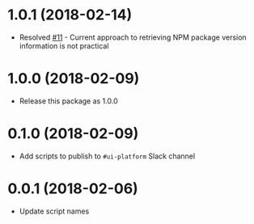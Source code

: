 # 1.0.1 (2018-02-14)
* Resolved [#11](https://github.com/ciena-blueplanet/ciena-devops/issues/11) - Current approach to retrieving NPM package version information is not practical

# 1.0.0 (2018-02-09)
* Release this package as 1.0.0

# 0.1.0 (2018-02-09)
* Add scripts to publish to `#ui-platform` Slack channel

# 0.0.1 (2018-02-06)
* Update script names


